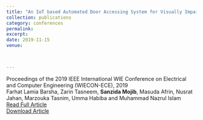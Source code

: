 ```yaml
---
title: "An IoT based Automated Door Accessing System for Visually Impaired People"
collection: publications
category: conferences
permalink: 
excerpt: 
date: 2019-11-15
venue: 


 
---
```

Proceedings of the 2019 IEEE International WIE Conference on Electrical and Computer Engineering (WIECON-ECE), 2019  
Farhat Lamia Barsha, Zarin Tasneem, **Sanzida Mojib**, Masuda Afrin, Nusrat Jahan, Marzouka Tasnim, Umma Habiba and Muhammad Nazrul Islam  
[Read Full Article](https://ieeexplore.ieee.org/abstract/document/9019945)    
[Download Article](https://sanzidamojibluna.github.io/files/An_IoT_based_Automated_Door_Accessing_System_for_Visually_Impaired_People.pdf)
